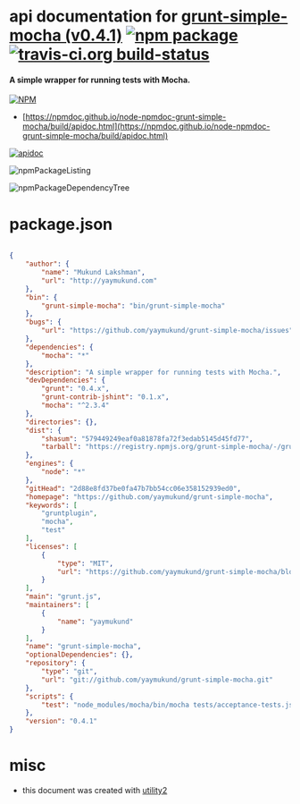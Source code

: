 # api documentation for  [grunt-simple-mocha (v0.4.1)](https://github.com/yaymukund/grunt-simple-mocha)  [![npm package](https://img.shields.io/npm/v/npmdoc-grunt-simple-mocha.svg?style=flat-square)](https://www.npmjs.org/package/npmdoc-grunt-simple-mocha) [![travis-ci.org build-status](https://api.travis-ci.org/npmdoc/node-npmdoc-grunt-simple-mocha.svg)](https://travis-ci.org/npmdoc/node-npmdoc-grunt-simple-mocha)
#### A simple wrapper for running tests with Mocha.

[![NPM](https://nodei.co/npm/grunt-simple-mocha.png?downloads=true&downloadRank=true&stars=true)](https://www.npmjs.com/package/grunt-simple-mocha)

- [https://npmdoc.github.io/node-npmdoc-grunt-simple-mocha/build/apidoc.html](https://npmdoc.github.io/node-npmdoc-grunt-simple-mocha/build/apidoc.html)

[![apidoc](https://npmdoc.github.io/node-npmdoc-grunt-simple-mocha/build/screenCapture.buildCi.browser.%252Ftmp%252Fbuild%252Fapidoc.html.png)](https://npmdoc.github.io/node-npmdoc-grunt-simple-mocha/build/apidoc.html)

![npmPackageListing](https://npmdoc.github.io/node-npmdoc-grunt-simple-mocha/build/screenCapture.npmPackageListing.svg)

![npmPackageDependencyTree](https://npmdoc.github.io/node-npmdoc-grunt-simple-mocha/build/screenCapture.npmPackageDependencyTree.svg)



# package.json

```json

{
    "author": {
        "name": "Mukund Lakshman",
        "url": "http://yaymukund.com"
    },
    "bin": {
        "grunt-simple-mocha": "bin/grunt-simple-mocha"
    },
    "bugs": {
        "url": "https://github.com/yaymukund/grunt-simple-mocha/issues"
    },
    "dependencies": {
        "mocha": "*"
    },
    "description": "A simple wrapper for running tests with Mocha.",
    "devDependencies": {
        "grunt": "0.4.x",
        "grunt-contrib-jshint": "0.1.x",
        "mocha": "^2.3.4"
    },
    "directories": {},
    "dist": {
        "shasum": "579449249eaf0a81878fa72f3edab5145d45fd77",
        "tarball": "https://registry.npmjs.org/grunt-simple-mocha/-/grunt-simple-mocha-0.4.1.tgz"
    },
    "engines": {
        "node": "*"
    },
    "gitHead": "2d88e8fd37be0fa47b7bb54cc06e358152939ed0",
    "homepage": "https://github.com/yaymukund/grunt-simple-mocha",
    "keywords": [
        "gruntplugin",
        "mocha",
        "test"
    ],
    "licenses": [
        {
            "type": "MIT",
            "url": "https://github.com/yaymukund/grunt-simple-mocha/blob/master/LICENSE-MIT"
        }
    ],
    "main": "grunt.js",
    "maintainers": [
        {
            "name": "yaymukund"
        }
    ],
    "name": "grunt-simple-mocha",
    "optionalDependencies": {},
    "repository": {
        "type": "git",
        "url": "git://github.com/yaymukund/grunt-simple-mocha.git"
    },
    "scripts": {
        "test": "node_modules/mocha/bin/mocha tests/acceptance-tests.js"
    },
    "version": "0.4.1"
}
```



# misc
- this document was created with [utility2](https://github.com/kaizhu256/node-utility2)
